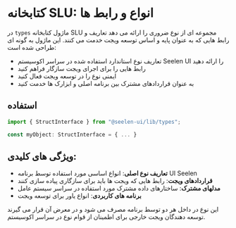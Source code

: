 # **کتابخانه SLU: انواع و رابط ها**

در `types` ماژول کتابخانه SLU مجموعه ای از نوع ضروری را ارائه می دهد 
تعاریف و رابط هایی که به عنوان پایه و اساس توسعه ویجت خدمت می کنند. 
این ماژول به گونه ای طراحی شده است:

* تعاریف نوع استاندارد استفاده شده در سراسر اکوسیستم Seelen UI را ارائه دهید
* رابط هایی را برای اجرای ویجت سازگار فراهم کنید
* ایمنی نوع را در توسعه ویجت فعال کنید
* به عنوان قراردادهای مشترک بین برنامه اصلی و ابزارک ها خدمت کنید

## **استفاده**

```ts
import { StructInterface } from "@seelen-ui/lib/types";

const myObject: StructInterface = { ... }
```

## **ویژگی های کلیدی:**

* **تعاریف نوع اصلی**: انواع اساسی مورد استفاده توسط برنامه UI Seelen
* **قراردادهای ویجت**: رابط هایی که ویجت ها باید برای سازگاری پیاده سازی کنند
* **مدلهای مشترک**: ساختارهای داده مشترک مورد استفاده در سراسر سیستم عامل
* **برنامه های کاربردی**: انواع یاور برای توسعه ویجت

این نوع در داخل هر دو توسط برنامه مصرف می شود و در معرض آن قرار می گیرند 
توسعه دهندگان ویجت خارجی برای اطمینان از قوام نوع در سراسر اکوسیستم.
